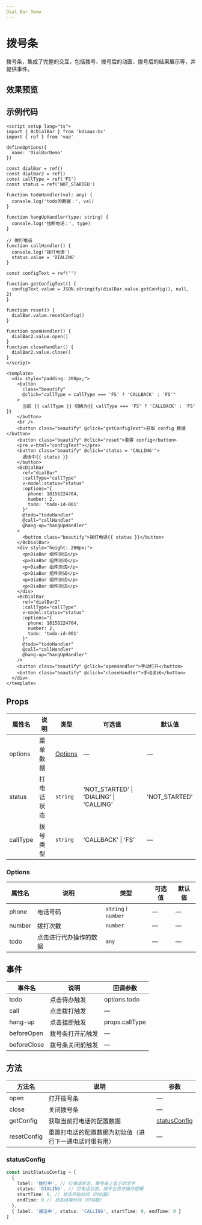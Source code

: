 ```yaml
---
Dial Bar Demo
---
```


# 拨号条

拨号条，集成了完整的交互，包括拨号、拨号后的动画、拨号后的结果展示等，并提供事件。

<script setup lang="ts">
import DialBarDemo from '../components/dial-bar-demo/DialBarDemo.vue'
</script>

## 效果预览

[//]: # '<DialBarDemo/>'

## 示例代码

```vue
<script setup lang="ts">
import { BcDialBar } from 'bdsaas-bc'
import { ref } from 'vue'

defineOptions({
  name: 'DialBarDemo'
})

const dialBar = ref()
const dialBar2 = ref()
const callType = ref('FS')
const status = ref('NOT_STARTED')

function todoHandler(val: any) {
  console.log('todo的数据：', val)
}

function hangUpHandler(type: string) {
  console.log('挂断电话：', type)
}

// 拨打电话
function callHandler() {
  console.log('拨打电话')
  status.value = 'DIALING'
}

const configText = ref('')

function getConfigText() {
  configText.value = JSON.stringify(dialBar.value.getConfig(), null, 2)
}

function reset() {
  dialBar.value.resetConfig()
}

function openHandler() {
  dialBar2.value.open()
}
function closeHandler() {
  dialBar2.value.close()
}
</script>

<template>
  <div style="padding: 200px;">
    <button
      class="beautify"
      @click="callType = callType === 'FS' ? 'CALLBACK' : 'FS'"
    >
      当前 {{ callType }} 切换为{{ callType === 'FS' ? 'CALLBACK' : 'FS' }}
    </button>
    <br />
    <button class="beautify" @click="getConfigText">获取 config 数据</button>
    <button class="beautify" @click="reset">重置 config</button>
    <pre v-html="configText"></pre>
    <button class="beautify" @click="status = 'CALLING'">
      通话中{{ status }}
    </button>
    <BcDialBar
      ref="dialBar"
      :callType="callType"
      v-model:status="status"
      :options="{
        phone: 18156224704,
        number: 2,
        todo: 'todo-id-001'
      }"
      @todo="todoHandler"
      @call="callHandler"
      @hang-up="hangUpHandler"
    >
      <button class="beautify">拨打电话{{ status }}</button>
    </BcDialBar>
    <div style="height: 200px;">
      <p>DiaBar 组件测试</p>
      <p>DiaBar 组件测试</p>
      <p>DiaBar 组件测试</p>
      <p>DiaBar 组件测试</p>
      <p>DiaBar 组件测试</p>
      <p>DiaBar 组件测试</p>
    </div>
    <BcDialBar
      ref="dialBar2"
      :callType="callType"
      v-model:status="status"
      :options="{
        phone: 18156224704,
        number: 2,
        todo: 'todo-id-001'
      }"
      @todo="todoHandler"
      @call="callHandler"
      @hang-up="hangUpHandler"
    />
    <button class="beautify" @click="openHandler">手动打开</button>
    <button class="beautify" @click="closeHandler">手动关闭</button>
  </div>
</template>
```

## Props

| 属性名   | 说明       | 类型                | 可选值                                  | 默认值        |
| -------- | ---------- | ------------------- | --------------------------------------- | ------------- |
| options  | 菜单数据   | [Options](#options) | —                                       | —             |
| status   | 打电话状态 | `string`            | 'NOT_STARTED' \| 'DIALING' \| 'CALLING' | 'NOT_STARTED' |
| callType | 拨号类型   | `string`            | 'CALLBACK' \| 'FS'                      | —             |

### Options

| 属性名 | 说明                   | 类型                              | 可选值 | 默认值 |
| ------ | ---------------------- | --------------------------------- | ------ | ------ |
| phone  | 电话号码               | `string` <font>꒐</font> `number` | —      | —      |
| number | 拨打次数               | `number`                          | —      | —      |
| todo   | 点击进行代办操作的数据 | `any`                             | —      | —      |

## 事件

| 事件名      | 说明             | 回调参数       |
| ----------- | ---------------- | -------------- |
| todo        | 点击待办触发     | options.todo   |
| call        | 点击拨打触发     | —              |
| hang-up     | 点击挂断触发     | props.callType |
| beforeOpen  | 拨号条打开前触发 | —              |
| beforeClose | 拨号条关闭前触发 | —              |

## 方法

| 方法名      | 说明                                                   | 参数                          |
| ----------- | ------------------------------------------------------ | ----------------------------- |
| open        | 打开拨号条                                             | —                             |
| close       | 关闭拨号条                                             | —                             |
| getConfig   | 获取当前打电话的配置数据                               | [statusConfig](#statusconfig) |
| resetConfig | 重置打电话的配置数据为初始值（进行下一通电话时很有用） | —                             |

### statusConfig

```typescript
const initStatusConfig = [
  {
    label: '拨打中', // 打电话状态，拨号条上显示的文字
    status: 'DIALING', // 打电话状态，用于业务方操作逻辑
    startTime: 0, // 状态开始时间（时间戳）
    endTime: 0 // 状态结束时间（时间戳）
  },
  { label: '通话中', status: 'CALLING', startTime: 0, endTime: 0 }
]
```
